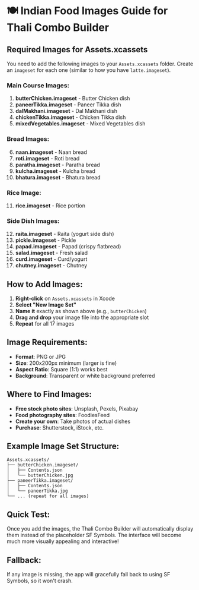 # 🍽️ Indian Food Images Guide for Thali Combo Builder

## Required Images for Assets.xcassets

You need to add the following images to your `Assets.xcassets` folder. Create an `imageset` for each one (similar to how you have `latte.imageset`).

### Main Course Images:
1. **butterChicken.imageset** - Butter Chicken dish
2. **paneerTikka.imageset** - Paneer Tikka dish  
3. **dalMakhani.imageset** - Dal Makhani dish
4. **chickenTikka.imageset** - Chicken Tikka dish
5. **mixedVegetables.imageset** - Mixed Vegetables dish

### Bread Images:
6. **naan.imageset** - Naan bread
7. **roti.imageset** - Roti bread
8. **paratha.imageset** - Paratha bread
9. **kulcha.imageset** - Kulcha bread
10. **bhatura.imageset** - Bhatura bread

### Rice Image:
11. **rice.imageset** - Rice portion

### Side Dish Images:
12. **raita.imageset** - Raita (yogurt side dish)
13. **pickle.imageset** - Pickle
14. **papad.imageset** - Papad (crispy flatbread)
15. **salad.imageset** - Fresh salad
16. **curd.imageset** - Curd/yogurt
17. **chutney.imageset** - Chutney

## How to Add Images:

1. **Right-click** on `Assets.xcassets` in Xcode
2. **Select "New Image Set"**
3. **Name it** exactly as shown above (e.g., `butterChicken`)
4. **Drag and drop** your image file into the appropriate slot
5. **Repeat** for all 17 images

## Image Requirements:
- **Format**: PNG or JPG
- **Size**: 200x200px minimum (larger is fine)
- **Aspect Ratio**: Square (1:1) works best
- **Background**: Transparent or white background preferred

## Where to Find Images:
- **Free stock photo sites**: Unsplash, Pexels, Pixabay
- **Food photography sites**: FoodiesFeed
- **Create your own**: Take photos of actual dishes
- **Purchase**: Shutterstock, iStock, etc.

## Example Image Set Structure:
```
Assets.xcassets/
├── butterChicken.imageset/
│   ├── Contents.json
│   └── butterChicken.jpg
├── paneerTikka.imageset/
│   ├── Contents.json
│   └── paneerTikka.jpg
└── ... (repeat for all images)
```

## Quick Test:
Once you add the images, the Thali Combo Builder will automatically display them instead of the placeholder SF Symbols. The interface will become much more visually appealing and interactive!

## Fallback:
If any image is missing, the app will gracefully fall back to using SF Symbols, so it won't crash. 